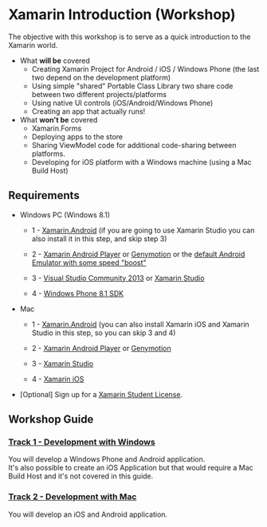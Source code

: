 # Xamarin Introduction (Workshop)
The objective with this workshop is to serve as a quick introduction to the Xamarin world.

* What **will be** covered
	* Creating Xamarin Project for Android / iOS / Windows Phone (the last two depend on the development platform)
	* Using simple "shared" Portable Class Library two share code between two different projects/platforms
	* Using native UI controls (iOS/Android/Windows Phone)
	* Creating an app that actually runs!
* What **won't be** covered
	* Xamarin.Forms
	* Deploying apps to the store
	* Sharing ViewModel code for additional code-sharing between platforms.
	* Developing for iOS platform with a Windows machine (using a Mac Build Host)



## Requirements ##

* Windows PC (Windows 8.1)

	* 1 - [Xamarin.Android](http://developer.xamarin.com/guides/android/getting_started/installation/windows/ "Xamarin.Android") (if you are going to use Xamarin Studio you can also install it in this step, and skip step 3)

	* 2 - [Xamarin Android Player](https://xamarin.com/android-player "Xamarin Android Player") or [Genymotion](https://www.genymotion.com/#%21/ "Genymotion") or the [default Android Emulator with some speed "boost"](http://developer.xamarin.com/guides/android/getting_started/installation/accelerating_android_emulators/)
		

	* 3 - [Visual Studio Community 2013](https://www.visualstudio.com/en-us/news/vs2013-community-vs.aspx "Visual Studio Community 2013") or [Xamarin Studio](http://xamarin.com/download "Xamarin Studio")

	* 4 - [Windows Phone 8.1 SDK](https://dev.windows.com/en-us/develop/downloads "Windows Phone 8.1 SDK")
	
* Mac

	* 1 - [Xamarin.Android](http://developer.xamarin.com/guides/android/getting_started/installation/mac/ "Xamarin.Android") (you can also install Xamarin iOS and Xamarin Studio in this step, so you can skip 3 and 4)

	* 2 - [Xamarin Android Player](https://xamarin.com/android-player "Xamarin Android Player") or [Genymotion](https://www.genymotion.com/#%21/ "Genymotion")
		

	* 3 - [Xamarin Studio](http://xamarin.com/download "Xamarin Studio")

	* 4 - [Xamarin iOS](http://developer.xamarin.com/guides/ios/getting_started/installation/mac/)


* [Optional] Sign up for a [Xamarin Student License](https://xamarin.com/student).


## Workshop Guide ##

### [Track 1 - Development with Windows](Guide-Windows.md) ###
You will develop a Windows Phone and Android application.  
It's also possible to create an iOS Application but that would require a Mac Build Host and it's not covered in this guide.


### [Track 2 - Development with Mac](Guide-Mac.md) ###
You will develop an iOS and Android application.  
